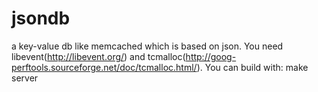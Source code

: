 jsondb
======

a key-value db like memcached which is based on json.
You need libevent(http://libevent.org/) and tcmalloc(http://goog-perftools.sourceforge.net/doc/tcmalloc.html/).
You can build with:
make server
